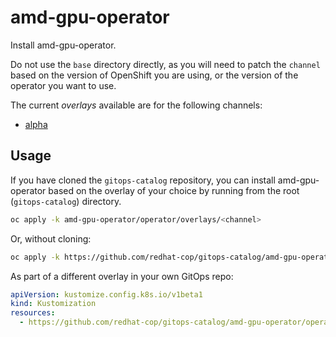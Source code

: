 # amd-gpu-operator

Install amd-gpu-operator.

Do not use the `base` directory directly, as you will need to patch the `channel` based on the version of OpenShift you are using, or the version of the operator you want to use.

The current *overlays* available are for the following channels:

* [alpha](operator/overlays/alpha)

## Usage

If you have cloned the `gitops-catalog` repository, you can install amd-gpu-operator based on the overlay of your choice by running from the root (`gitops-catalog`) directory.

```sh
oc apply -k amd-gpu-operator/operator/overlays/<channel>
```

Or, without cloning:

```sh
oc apply -k https://github.com/redhat-cop/gitops-catalog/amd-gpu-operator/operator/overlays/<channel>
```

As part of a different overlay in your own GitOps repo:

```yaml
apiVersion: kustomize.config.k8s.io/v1beta1
kind: Kustomization
resources:
  - https://github.com/redhat-cop/gitops-catalog/amd-gpu-operator/operator/overlays/<channel>?ref=main
```
